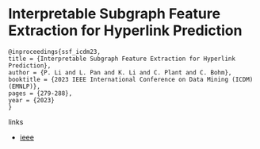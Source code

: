 # Interpretable Subgraph Feature Extraction for Hyperlink Prediction

```
@inproceedings{ssf_icdm23,
title = {Interpretable Subgraph Feature Extraction for Hyperlink Prediction},
author = {P. Li and L. Pan and K. Li and C. Plant and C. Bohm},
booktitle = {2023 IEEE International Conference on Data Mining (ICDM) (EMNLP)},
pages = {279-288},
year = {2023}
}
```

links
- [ieee](https://doi.org/10.1109/ICDM58522.2023.00037)
